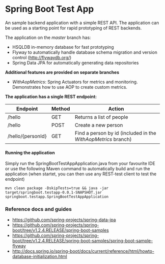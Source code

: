 # Spring Boot Test App
An sample backend application with a simple REST API. The application can be used as a starting point for 
rapid prototyping of REST backends.

The application on the *master* branch has:
- HSQLDB in-memory database for fast prototyping
- Flyway to automatically handle database schema migration and version control (http://flywaydb.org/)
- Spring Data JPA for automatically generating data repositories

**Additional features are provided on separate branches**

- *WithAopMetrics*: Spring Actuators for metrics and monitoring. Demonstrates how to use AOP to create custom metrics.

**The application has a single REST endpoint:**

Endpoint | Method | Action 
-------- | ------ | ------
/hello | GET | Returns a list of people
/hello | POST | Create a new person
/hello/{personId} | GET | Find a person by id (included in the *WithAopMetrics* branch)

#### Running the application

Simply run the SpringBootTestAppApplication.java from your favourite IDE or use the following Maven command to automatically build 
and run the application (when startet, you can then use any REST-test client to test the endpoint)

```shell
mvn clean package -DskipTests=true && java -jar target/springboot.testapp-0.0.1-SNAPSHOT.jar springboot.testapp.SpringBootTestAppApplication
```

### Reference docs and guides
- https://github.com/spring-projects/spring-data-jpa
- https://github.com/spring-projects/spring-boot/tree/v1.2.4.RELEASE/spring-boot-samples
- https://github.com/spring-projects/spring-boot/tree/v1.2.4.RELEASE/spring-boot-samples/spring-boot-sample-flyway
- http://docs.spring.io/spring-boot/docs/current/reference/html/howto-database-initialization.html